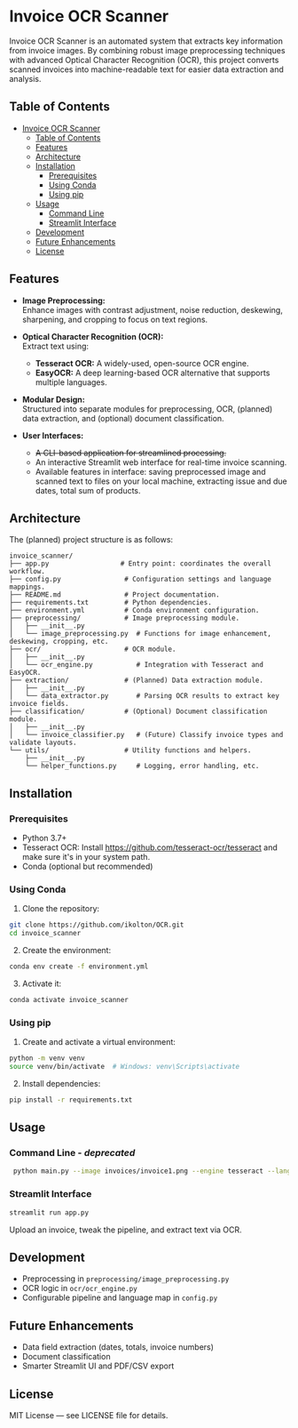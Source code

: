 # Invoice OCR Scanner

Invoice OCR Scanner is an automated system that extracts key information from invoice images. By combining robust image preprocessing techniques with advanced Optical Character Recognition (OCR), this project converts scanned invoices into machine-readable text for easier data extraction and analysis.

## Table of Contents

- [Invoice OCR Scanner](#invoice-ocr-scanner)
  - [Table of Contents](#table-of-contents)
  - [Features](#features)
  - [Architecture](#architecture)
  - [Installation](#installation)
    - [Prerequisites](#prerequisites)
    - [Using Conda](#using-conda)
    - [Using pip](#using-pip)
  - [Usage](#usage)
    - [Command Line](#command-line)
    - [Streamlit Interface](#streamlit-interface)
  - [Development](#development)
  - [Future Enhancements](#future-enhancements)
  - [License](#license)

## Features

- **Image Preprocessing:**  
  Enhance images with contrast adjustment, noise reduction, deskewing, sharpening, and cropping to focus on text regions.
  
- **Optical Character Recognition (OCR):**  
  Extract text using:
  - **Tesseract OCR:** A widely-used, open-source OCR engine.
  - **EasyOCR:** A deep learning-based OCR alternative that supports multiple languages.
  
- **Modular Design:**  
  Structured into separate modules for preprocessing, OCR, (planned) data extraction, and (optional) document classification.

- **User Interfaces:**  
  - ~~A CLI-based application for streamlined processing.~~
  - An interactive Streamlit web interface for real-time invoice scanning.
  - Available features in interface: saving preprocessed image and scanned text to files on your local machine, extracting issue and due dates, total sum of products.

## Architecture

The (planned) project structure is as follows:
```
invoice_scanner/
├── app.py                  # Entry point: coordinates the overall workflow.
├── config.py                # Configuration settings and language mappings.
├── README.md                # Project documentation.
├── requirements.txt         # Python dependencies.
├── environment.yml          # Conda environment configuration.
├── preprocessing/           # Image preprocessing module.
│   ├── __init__.py
│   └── image_preprocessing.py  # Functions for image enhancement, deskewing, cropping, etc.
├── ocr/                     # OCR module.
│   ├── __init__.py
│   └── ocr_engine.py           # Integration with Tesseract and EasyOCR.
├── extraction/              # (Planned) Data extraction module.
│   ├── __init__.py
│   └── data_extractor.py       # Parsing OCR results to extract key invoice fields.
├── classification/          # (Optional) Document classification module.
│   ├── __init__.py
│   └── invoice_classifier.py   # (Future) Classify invoice types and validate layouts.
└── utils/                   # Utility functions and helpers.
    ├── __init__.py
    └── helper_functions.py     # Logging, error handling, etc.
```

## Installation

### Prerequisites

- Python 3.7+
- Tesseract OCR: Install https://github.com/tesseract-ocr/tesseract and make sure it's in your system path.
- Conda (optional but recommended)

### Using Conda

1. Clone the repository:
```sh
git clone https://github.com/ikolton/OCR.git
cd invoice_scanner
```
2. Create the environment:
```sh
conda env create -f environment.yml
```
3. Activate it:
```sh
conda activate invoice_scanner
```
### Using pip

1. Create and activate a virtual environment:
```sh
python -m venv venv
source venv/bin/activate  # Windows: venv\Scripts\activate
```
2. Install dependencies:
```sh
pip install -r requirements.txt
```
## Usage

### Command Line - *deprecated*
```sh
 python main.py --image invoices/invoice1.png --engine tesseract --lang english
```
### Streamlit Interface

```sh
streamlit run app.py
```

Upload an invoice, tweak the pipeline, and extract text via OCR.

## Development

- Preprocessing in `preprocessing/image_preprocessing.py`
- OCR logic in `ocr/ocr_engine.py`
- Configurable pipeline and language map in `config.py`

## Future Enhancements

- Data field extraction (dates, totals, invoice numbers)
- Document classification
- Smarter Streamlit UI and PDF/CSV export

## License

MIT License — see LICENSE file for details.
